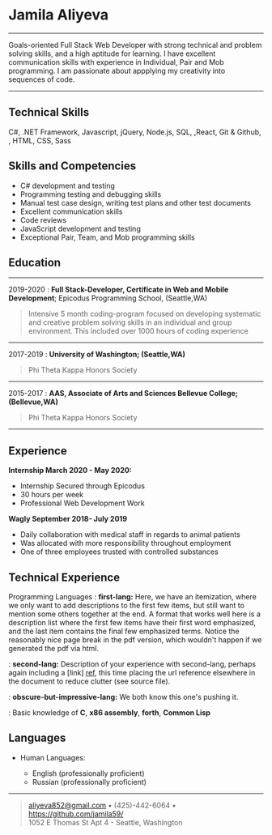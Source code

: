 Jamila Aliyeva
============

----

Goals-oriented Full Stack Web Developer with strong technical and problem solving skills, and a high aptitude for learning. I have excellent communication skills with experience in Individual, Pair and Mob programming. I am passionate about appplying my creativity into sequences of code.

----
Technical Skills
-----------------

C#, .NET Framework, Javascript, jQuery, Node.js, SQL, ,React, Git & Github, , HTML, CSS, Sass

Skills and Competencies
------------------------
* C# development and testing
* Programming testing and debugging skills
* Manual test case design, writing test plans and other test documents
* Excellent communication skills
* Code reviews
* JavaScript development and testing
* Exceptional Pair, Team, and Mob programming skills 

Education
---------
----
2019-2020
:   **Full Stack-Developer, Certificate in Web and Mobile Development**; Epicodus Programming School, (Seattle,WA)

>Intensive 5 month coding-program focused on developing systematic and creative problem solving skills in an individual and group environment. This included over 1000 hours of coding experience
----
2017-2019
:   **University of Washington; (Seattle,WA)** 
>Phi Theta Kappa Honors Society

----
2015-2017
:   **AAS, Associate of Arts and Sciences Bellevue College; (Bellevue,WA)**
>Phi Theta Kappa Honors Society
----

Experience
----------

**Internship March 2020 - May 2020:**

* Internship Secured through Epicodus 
* 30 hours per week  
* Professional Web Development Work

**Wagly September 2018- July 2019**

* Daily collaboration with medical staff in regards to animal patients
* Was allocated with more responsibility throughout employment
* One of three employees trusted with controlled substances

Technical Experience
--------------------

Programming Languages
:   **first-lang:** Here, we have an itemization, where we only want
    to add descriptions to the first few items, but still want to
    mention some others together at the end. A format that works well
    here is a description list where the first few items have their
    first word emphasized, and the last item contains the final few
    emphasized terms. Notice the reasonably nice page break in the pdf
    version, which wouldn't happen if we generated the pdf via html.

:   **second-lang:** Description of your experience with second-lang,
    perhaps again including a [link] [ref], this time placing the url
    reference elsewhere in the document to reduce clutter (see source
    file). 

:   **obscure-but-impressive-lang:** We both know this one's pushing
    it.

:   Basic knowledge of **C**, **x86 assembly**, **forth**, **Common Lisp**

[ref]: https://github.com/amila59/blackjack

Languages
----------------------------------------

* Human Languages:

     * English (professionally proficient)
     * Russian (professionally proficient)
     
----

> <aliyeva852@gmail.com> • (425)-442-6064 • https://github.com/jamila59/ \
> 1052 E Thomas St Apt 4 - Seattle, Washington
